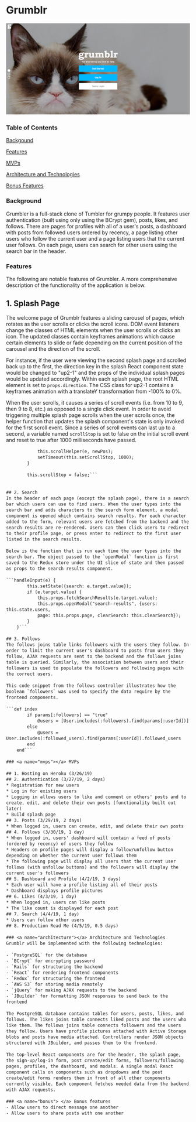 # Grumblr

![screen_shot](https://github.com/gkopplin/grumblr/blob/master/app/assets/images/screenshot.png)

### Table of Contents
[Backgound](#background)

[Features](#featuers)

[MVPs](#mvps)

[Architecture and Technologies](#architecture)

[Bonus Features](#bonus)

### <a name="background"></a> Background
Grumbler is a full-stack clone of Tumbler for grumpy people. It features user authentication (built using only using the BCrypt gem), posts, likes, and follows. There are pages for profiles with all of a user's posts, a dashboard with posts from followed users ordered by recency, a page listing other users who follow the current user and a page listing users that the current user follows. On each page, users can search for other users using the search bar in the header.

### <a name="features"></a> Features
The following are notable features of Grumbler. A more comprehensive description of the functionality of the application is below. 

## 1. Splash Page
The welcome page of Grumblr features a sliding carousel of pages, which rotates as the user scrolls or clicks the scroll icons. DOM event listeners change the classes of HTML elements when the user scrolls or clicks an icon. The updated classes contain keyframes animations which cause certain elements to slide or fade depending on the current position of the carousel and the direction of the scroll.

For instance, if the user were viewing the second splash page and scrolled back up to the first, the direction key in the splash React component state would be changed to "up2-1" and the props of the individual splash pages would be updated accordingly. Within each splash page, the root HTML element is set to `props.direction`. The CSS class for up2-1 contains a keyframes animation with a translateY transformation from -100% to 0%. 

When the user scrolls, it causes a series of scroll events (i.e. from 10 to 9, then 9 to 8, etc.) as opposed to a single click event. In order to avoid triggering multiple splash page scrolls when the user scrolls once, the helper function that updates the splash component's state is only invoked for the first scroll event. Since a series of scroll events can last up to a second, a variable named `scrollStop` is set to false on the initial scroll event and reset to true after 1000 milliseconds have passed.

```if (this.scrollStop === true){
            this.scrollHelper(e, newPos);
            setTimeout(this.setScrollStop, 1000);
        }

        this.scrollStop = false;```


## 2. Search
In the header of each page (except the splash page), there is a search bar which users can use to find users. When the user types into the search bar and adds characters to the search form element, a modal component is opened which contains search results. For each character added to the form, relevant users are fetched from the backend and the search results are re-rendered. Users can then click users to redirect to their profile page, or press enter to redirect to the first user listed in the search results.

Below is the function that is run each time the user types into the search bar. The object passed to the `openModal` function is first saved to the Redux store under the UI slice of state and then passed as props to the search results component.

```handleInput(e) {
        this.setState({search: e.target.value});
        if (e.target.value) {
            this.props.fetchSearchResults(e.target.value);
            this.props.openModal("search-results", {users: this.state.users, 
            page: this.props.page, clearSearch: this.clearSearch});
        }
    }```

## 3. Follows
The follows joins table links followers with the users they follow. In order to limit the current user's dashboard to posts from users they follow, AJAX requests are sent to the backend and the follows joins table is queried. Similarly, the association between users and their followers is used to populate the followers and following pages with the correct users.

This code snippet from the follows controller illustrates how the boolean `followers` was used to specify the data require by the frontend components.

```def index
        if params[:followers] == "true"
            @users = [User.includes(:followers).find(params[:userId])]
        else
            @users = User.includes(:followed_users).find(params[:userId]).followed_users
        end
    end```

### <a name="mvps"></a> MVPs

## 1. Hosting on Heroku (3/26/19)
## 2. Authentication (3/27/19, 2 days)
* Registration for new users
* Log in for existing users
* Logging in allows users to like and comment on others' posts and to create, edit, and delete their own posts (functionality built out later)
* Build splash page
## 3. Posts (3/29/19, 2 days)
* When logged in, users can create, edit, and delete their own posts
## 4. Follows (3/30/19, 1 day)
* When logged in, users' dashboard will contain a feed of posts (ordered by recency) of users they follow
* Headers on profile pages will display a follow/unfollow button depending on whether the current user follows them
* The following page will display all users that the current user follows (with unfollow buttons) and the followers will display the current user's followers
## 5. Dashboard and Profile (4/2/19, 3 days)
* Each user will have a profile listing all of their posts
* Dashboard displays profile pictures
## 6. Likes (4/3/19, 1 day)
* When logged in, users can like posts
* The like count is displayed for each post
## 7. Search (4/4/19, 1 day)
* Users can follow other users
## 8. Production Read Me (4/5/19, 0.5 days)

### <a name="architecture"></a> Architecture and Technologies
Grumblr will be implemented with the following technologies:

- `PostgreSQL` for the database
- `BCrypt` for encrypting password
- `Rails` for structuring the backend
- `React` for rendering frontend components
- `Redux` for structuring the frontend
- `AWS S3` for storing media remotely
- `jQuery` for making AJAX requests to the backend
- `JBuilder` for formatting JSON responses to send back to the frontend

The PostgreSQL database contains tables for users, posts, likes, and follows. The likes joins table connects liked posts and the users who like them. The follows joins table connects followers and the users they follow. Users have profile pictures attached with Active Storage blobs and posts have media attached. Controllers render JSON objects structured with JBuilder, and passes them to the frontend. 

The top-level React components are for the header, the splash page, the sign-up/log-in form, post create/edit forms, followers/following pages, profiles, the dashboard, and modals. A single modal React component calls on components such as dropdowns and the post create/edit forms renders them in front of all other components currently visible. Each component fetches needed data from the backend with AJAX requests. 

### <a name="bonus"> </a> Bonus features
- Allow users to direct message one another
- Allow users to share posts with one another
